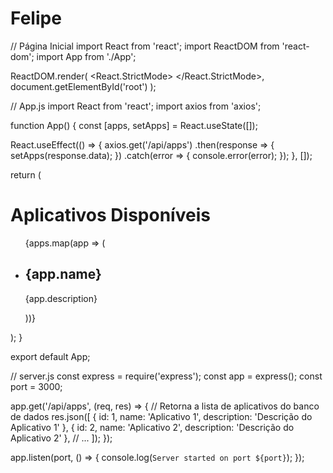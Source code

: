 # Felipe
// Página Inicial
import React from 'react';
import ReactDOM from 'react-dom';
import App from './App';

ReactDOM.render(
  <React.StrictMode>
    <App />
  </React.StrictMode>,
  document.getElementById('root')
);

// App.js
import React from 'react';
import axios from 'axios';

function App() {
  const [apps, setApps] = React.useState([]);

  React.useEffect(() => {
    axios.get('/api/apps')
      .then(response => {
        setApps(response.data);
      })
      .catch(error => {
        console.error(error);
      });
  }, []);

  return (
    <div>
      <h1>Aplicativos Disponíveis</h1>
      <ul>
        {apps.map(app => (
          <li key={app.id}>
            <h2>{app.name}</h2>
            <p>{app.description}</p>
          </li>
        ))}
      </ul>
    </div>
  );
}

export default App;

// server.js
const express = require('express');
const app = express();
const port = 3000;

app.get('/api/apps', (req, res) => {
  // Retorna a lista de aplicativos do banco de dados
  res.json([
    { id: 1, name: 'Aplicativo 1', description: 'Descrição do Aplicativo 1' },
    { id: 2, name: 'Aplicativo 2', description: 'Descrição do Aplicativo 2' },
    // ...
  ]);
});

app.listen(port, () => {
  console.log(`Server started on port ${port}`);
});